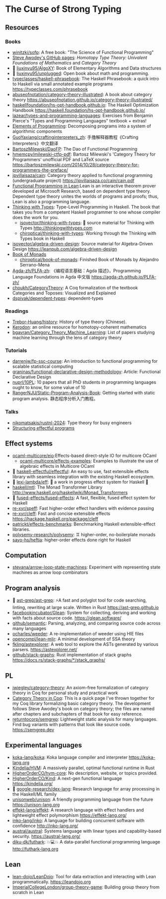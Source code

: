 # The Curse of Strong Typing

## Resources

### Books

- [winitzki/sofp](https://github.com/winitzki/sofp): A free book: "The Science of Functional Programming"
- [Steve Awodey's GitHub pages](https://awodey.github.io/): _Homotopy Type Theory: Univalent Foundations of Mathematics_ and _Category Theory_
- 🌟 [liuxinyu95/AlgoXY](https://github.com/liuxinyu95/AlgoXY): Book of Elementary Algorithms and Data structures
- 🌟 [liuxinyu95/unplugged](https://github.com/liuxinyu95/unplugged): Open book about math and programming.
- [typeclasses/haskell-phrasebook](https://github.com/typeclasses/haskell-phrasebook): The Haskell Phrasebook: a quick intro to Haskell via small annotated example programs <https://typeclasses.com/phrasebook>
- [abuseofnotation/category-theory-illustrated](https://github.com/abuseofnotation/category-theory-illustrated): A book about category theory <https://abuseofnotation.github.io/category-theory-illustrated/>
- [haskellfoundation/hs-opt-handbook.github.io](https://github.com/haskellfoundation/hs-opt-handbook.github.io): The Haskell Optimization Handbook <https://haskell.foundation/hs-opt-handbook.github.io/>
- [lazear/types-and-programming-languages](https://github.com/lazear/types-and-programming-languages): Exercises from Benjamin Pierce's "Types and Programming Languages" textbook + extras!
- [Elements of Programming](http://elementsofprogramming.com/): Decomposing programs into a system of algorithmic components
- [GuoYaxiang/craftinginterpreters_zh](https://github.com/GuoYaxiang/craftinginterpreters_zh): 手撸解释器教程《Crafting Interpreters》中文翻译
- [BartoszMilewski/DaoFP](https://github.com/BartoszMilewski/DaoFP): The Dao of Functional Programming
- [hmemcpy/milewski-ctfp-pdf](https://github.com/hmemcpy/milewski-ctfp-pdf): Bartosz Milewski's 'Category Theory for Programmers' unofficial PDF and LaTeX source <https://bartoszmilewski.com/2014/10/28/category-theory-for-programmers-the-preface/>
- [jpvillaisaza/cain](https://github.com/jpvillaisaza/cain): Category theory applied to functional programming (undergraduate project) <https://jpvillaisaza.co/cain/cain.pdf>
- [Functional Programming in Lean](https://lean-lang.org/functional_programming_in_lean/):Lean is an interactive theorem prover developed at Microsoft Research, based on dependent type theory. Dependent type theory unites the worlds of programs and proofs; thus, Lean is also a programming language.
- [Thinking with Types](https://thinkingwithtypes.com/): Type-Level Programming in Haskell. The book that takes you from a competent Haskell programmer to one whose compiler does the work for you.
  - [isovector/thinking-with-types](https://github.com/isovector/thinking-with-types): 📖 source material for Thinking with Types <http://thinkingwithtypes.com>
  - [chiroptical/thinking-with-types](https://github.com/chiroptical/thinking-with-types): Working through the Thinking with Types book in Haskell
- [isovector/algebra-driven-design](https://github.com/isovector/algebra-driven-design): Source material for Algebra-Driven Design <https://leanpub.com/algebra-driven-design>
- [Book of Monads](https://leanpub.com/book-of-monads)
  - [chiroptical/book-of-monads](https://github.com/chiroptical/book-of-monads): Finished Book of Monads by Alejandro Serrano-Mena
- [Agda-zh/PLFA-zh](https://github.com/Agda-zh/PLFA-zh): 《编程语言基础：Agda 描述》，Programming Language Foundations in Agda 中文版 <https://agda-zh.github.io/PLFA-zh/>
- [choukh/CategoryTheory](https://github.com/choukh/CategoryTheory): A Coq formalization of the textbook Categories and Toposes: Visualized and Explained
- [dspivak/dependent-types](https://github.com/dspivak/dependent-types): dependent-types

### Readings

- [Trebor-Huang/history](https://github.com/Trebor-Huang/history): History of type theory (Chinese).
- [Kerodon](https://kerodon.net): an online resource for homotopy-coherent mathematics
- [bgavran/Category_Theory_Machine_Learning](https://github.com/bgavran/Category_Theory_Machine_Learning): List of papers studying machine learning through the lens of category theory

### Tutorials

- [darrenjw/fp-ssc-course](https://github.com/darrenjw/fp-ssc-course): An introduction to functional programming for scalable statistical computing
- [graninas/functional-declarative-design-methodology](https://github.com/graninas/functional-declarative-design-methodology): Article: Functional Declarative Design
- [nuprl/10PL](https://github.com/nuprl/10PL): 10 papers that all PhD students in programming languages ought to know, for some value of 10
- [RangerNJU/Static-Program-Analysis-Book](https://github.com/RangerNJU/Static-Program-Analysis-Book): Getting started with static program analysis. 静态程序分析入门教程。

### Talks

- [nikomatsakis/rustnl-2024](https://github.com/nikomatsakis/rustnl-2024): Type theory for busy engineers
- [Structuring effectful programs](https://bobkonf.de/2023/loeh.html)

## Effect systems

- [ocaml-multicore/eio](https://github.com/ocaml-multicore/eio):Effects-based direct-style IO for multicore OCaml
  - [ocaml-multicore/effects-examples](https://github.com/ocaml-multicore/effects-examples): Examples to illustrate the use of algebraic effects in Multicore OCaml
- 🌟 [haskell-effectful/effectful](https://github.com/haskell-effectful/effectful): An easy to use, fast extensible effects library with seamless integration with the existing Haskell ecosystem.
- 🌟 [lexi-lambda/eff](https://github.com/lexi-lambda/eff): 🚧 a work in progress effect system for Haskell 🚧
- [haskell/mtl](https://github.com/haskell/mtl): The Monad Transformer Library <http://www.haskell.org/haskellwiki/Monad_Transformers>
- 🌟 [fused-effects/fused-effects](https://github.com/fused-effects/fused-effects): A fast, flexible, fused effect system for Haskell
- [re-xyr/speff](https://github.com/re-xyr/speff): Fast higher-order effect handlers with evidence passing
- [re-xyr/cleff](https://github.com/re-xyr/cleff): Fast and concise extensible effects <https://hackage.haskell.org/package/cleff>
- [patrickt/effects-benchmarks](https://github.com/patrickt/effects-benchmarks): Benchmarking Haskell extensible-effect libraries.
- [polysemy-research/polysemy](https://github.com/polysemy-research/polysemy): ♊ higher-order, no-boilerplate monads
- [sayo-hs/heftia](https://github.com/sayo-hs/heftia): higher-order effects done right for Haskell

## Computation

- [stevana/arrow-loop-state-machines](https://github.com/stevana/arrow-loop-state-machines): Experiment with representing state machines as arrow loop combinators

## Program analysis

- 🌟 [ast-grep/ast-grep](https://github.com/ast-grep/ast-grep): ⚡A fast and polyglot tool for code searching, linting, rewriting at large scale. Written in Rust <https://ast-grep.github.io>
- [facebookincubator/Glean](https://github.com/facebookincubator/Glean): System for collecting, deriving and working with facts about source code. <https://glean.software/>
- [github/semantic](https://github.com/github/semantic): Parsing, analyzing, and comparing source code across many languages
- [ocharles/weeder](https://github.com/ocharles/weeder): A re-implementation of weeder using HIE files
- [opencompl/lean-mlir](https://github.com/opencompl/lean-mlir): A minimal development of SSA theory
- [fkling/astexplorer](https://github.com/fkling/astexplorer): A web tool to explore the ASTs generated by various parsers. <https://astexplorer.net/>
- [github/stack-graphs](https://github.com/github/stack-graphs): Rust implementation of stack graphs <https://docs.rs/stack-graphs/*/stack_graphs/>

## PL

- [jwiegley/category-theory](https://github.com/jwiegley/category-theory): An axiom-free formalization of category theory in Coq for personal study and practical work
- [Category Theory in Coq](http://www.megacz.com/berkeley/coq-categories/): This is a quick page I've thrown together for my Coq library formalizing basic category theory. The development follows Steve Awodey's book on category theory; the files are named after chapters and subchapters of that book for easy reference.
- [returntocorp/semgrep](https://github.com/returntocorp/semgrep): Lightweight static analysis for many languages. Find bug variants with patterns that look like source code. <https://semgrep.dev>

## Experimental languages

- [koka-lang/koka](https://github.com/koka-lang/koka): Koka language compiler and interpreter <https://koka-lang.org>
- [Kindelia/HVM](https://github.com/Kindelia/HVM): A massively parallel, optimal functional runtime in Rust
- [HigherOrderCO/hvm-core](https://github.com/HigherOrderCO/hvm-core): No description, website, or topics provided.
- [HigherOrderCO/Kind](https://github.com/HigherOrderCO/Kind): A next-gen functional language <https://kindelia.org/>
- 🌟 [google-research/dex-lang](https://github.com/google-research/dex-lang): Research language for array processing in the Haskell/ML family
- [unisonweb/unison](https://github.com/unisonweb/unison): A friendly programming language from the future <https://unison-lang.org>
- [effekt-lang/effekt](https://github.com/effekt-lang/effekt): A research language with effect handlers and lightweight effect polymorphism <https://effekt-lang.org/>
- [inko-lang/inko](https://github.com/inko-lang/inko): A language for building concurrent software with confidence <http://inko-lang.org/>
- [austral/austral](https://github.com/austral/austral): Systems language with linear types and capability-based security. <https://austral-lang.org/>
- [diku-dk/futhark](https://github.com/diku-dk/futhark): 💥💻💥 A data-parallel functional programming language <http://futhark-lang.org>

## Lean

- [lean-dojo/LeanDojo](https://github.com/lean-dojo/LeanDojo): Tool for data extraction and interacting with Lean programmatically. <https://leandojo.org>
- [ImperialCollegeLondon/group-theory-game](https://github.com/ImperialCollegeLondon/group-theory-game): Building group theory from scratch in Lean
